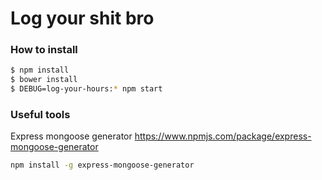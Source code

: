 # Log your shit bro


### How to install
```bash
$ npm install
$ bower install
$ DEBUG=log-your-hours:* npm start
```

### Useful tools

Express mongoose generator
https://www.npmjs.com/package/express-mongoose-generator

```bash
npm install -g express-mongoose-generator
```
